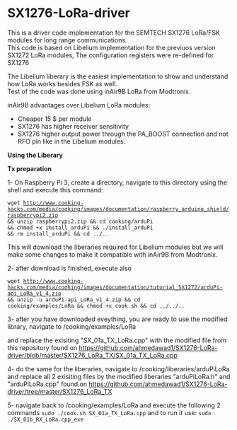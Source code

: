 # SX1276-LoRa-driver

This is a driver code implementation for the SEMTECH SX1276 LoRa/FSK modules for long range communications.
<br>
This code is based on Libelium implementation for the previuos version SX1272 LoRa modules, The configuration registers were re-defined for SX1276

The Libelium liberary is the easiest implementation to show and understand how LoRa works besides FSK as well. 
<br>
Test of the code was done using inAir9B LoRa from Modtronix. 

inAir9B advantages over Libelium LoRa modules:
- Cheaper 15 $ per module 
- SX1276 has higher receiver sensitivity 
- SX1276 higher output power through the PA_BOOST connection and not RFO pin like in the Libelium modules.


<b>Using the Liberary</b>

<strong>Tx preparation</strong>

1- On Raspberry Pi 3, create a directory, navigate to this directory using the shell and execute this command:


<code>wget http://www.cooking-hacks.com/media/cooking/images/documentation/raspberry_arduino_shield/raspberrypi2.zip && unzip raspberrypi2.zip && cd cooking/arduPi && chmod +x install_arduPi && ./install_arduPi && rm install_arduPi && cd ../..</code>

This will download the liberaries required for Libelium modules but we will make some changes to make it compatible with inAir9B from Modtronix.

2- after download is finished, execute also 

<code>wget http://www.cooking-hacks.com/media/cooking/images/documentation/tutorial_SX1272/arduPi-api_LoRa_v1_4.zip && unzip -u arduPi-api_LoRa_v1_4.zip && cd cooking/examples/LoRa && chmod +x cook.sh && cd ../../..  </code> 

3- after you have downloaded eveything, you are ready to use the modified library, navigate to /cooking/examples/LoRa 

and replace the exisiting "SX_01a_TX_LoRa.cpp" with the modified file from this repository found on
<url>https://github.com/ahmedawad1/SX1276-LoRa-driver/blob/master/SX1276_LoRa_TX/SX_01a_TX_LoRa.cpp</url>

4- do the same for the liberaries, navigate to /cooking/liberaries/arduPiLoRa and replace all 2 exisiting files by the modified liberaries "arduPiLoRa.h" and "arduPiLoRa.cpp" found on
<url>https://github.com/ahmedawad1/SX1276-LoRa-driver/tree/master/SX1276_LoRa_TX</url>

5- navigate back to /cooking/examples/LoRa and execute the following 2 commands 
<code>sudo ./cook.sh SX_01a_TX_LoRa.cpp</code>
and to run it use:
<code>sudo ./SX_01b_RX_LoRa.cpp_exe</code>



